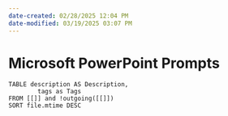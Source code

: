```yaml
---
date-created: 02/28/2025 12:04 PM
date-modified: 03/19/2025 03:07 PM
---
```


# Microsoft PowerPoint Prompts

``` dataview
TABLE description AS Description,
		tags as Tags 
FROM [[]] and !outgoing([[]])
SORT file.mtime DESC
```
